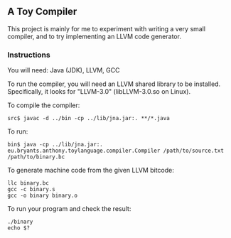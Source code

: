## A Toy Compiler

This project is mainly for me to experiment with writing a very small compiler, and to try implementing an LLVM code generator.

### Instructions

You will need: Java (JDK), LLVM, GCC

To run the compiler, you will need an LLVM shared library to be installed. Specifically, it looks for "LLVM-3.0" (libLLVM-3.0.so on Linux).

To compile the compiler:

    src$ javac -d ../bin -cp ../lib/jna.jar:. **/*.java

To run:

    bin$ java -cp ../lib/jna.jar:. eu.bryants.anthony.toylanguage.compiler.Compiler /path/to/source.txt /path/to/binary.bc

To generate machine code from the given LLVM bitcode:

    llc binary.bc
    gcc -c binary.s
    gcc -o binary binary.o

To run your program and check the result:

    ./binary
    echo $?

